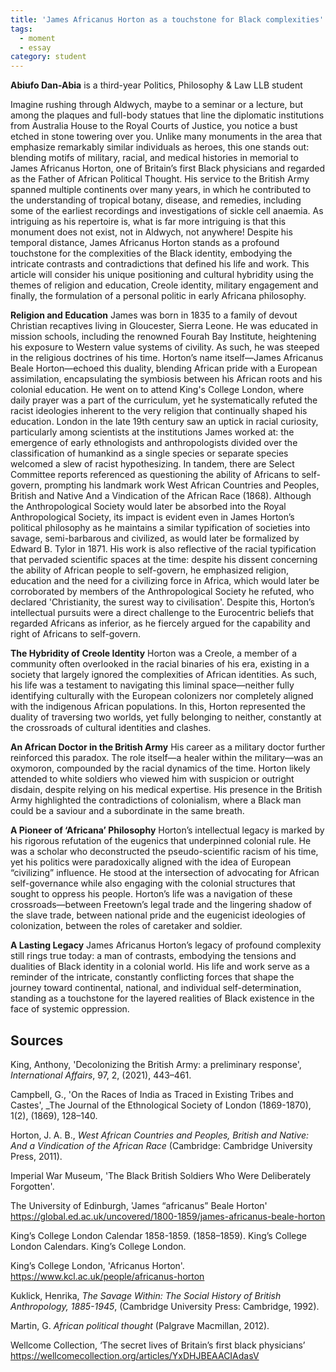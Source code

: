 ```yaml
---
title: 'James Africanus Horton as a touchstone for Black complexities'
tags:
  - moment
  - essay
category: student
---
```

**Abiufo Dan-Abia** is a third-year Politics, Philosophy & Law LLB student

Imagine rushing through Aldwych, maybe to a seminar or a lecture, but among the plaques and full-body statues that line the diplomatic institutions from Australia House to the Royal Courts of Justice, you notice a bust etched in stone towering over you.
Unlike many monuments in the area that emphasize remarkably similar individuals as heroes, this one stands out: blending motifs of military, racial, and medical histories in memorial to James Africanus Horton, one of Britain’s first Black physicians and regarded as the Father of African Political Thought. His service to the British Army spanned multiple continents over many years, in which he contributed to the understanding of tropical botany, disease, and remedies, including some of the earliest recordings and investigations of sickle cell anaemia. As intriguing as his repertoire is, what is far more intriguing is that this monument does not exist, not in Aldwych, not anywhere!
Despite his temporal distance, James Africanus Horton stands as a profound touchstone for the complexities of the Black identity, embodying the intricate contrasts and contradictions that defined his life and work. This article will consider his unique positioning and cultural hybridity using the themes of religion and education, Creole identity, military engagement and finally, the formulation of a personal politic in early Africana philosophy.

**Religion and Education**
James was born in 1835 to a family of devout Christian recaptives living in Gloucester, Sierra Leone. He was educated in mission schools, including the renowned Fourah Bay Institute, heightening his exposure to Western value systems of civility. As such, he was steeped in the religious doctrines of his time. Horton’s name itself—James Africanus Beale Horton—echoed this duality, blending African pride with a European assimilation, encapsulating the symbiosis between his African roots and his colonial education. He went on to attend King's College London, where daily prayer was a part of the curriculum, yet he systematically refuted the racist ideologies inherent to the very religion that continually shaped his education. 
London in the late 19th century saw an uptick in racial curiosity, particularly among scientists at the institutions James worked at: the emergence of early ethnologists and anthropologists divided over the classification of humankind as a single species or separate species welcomed a slew of racist hypothesizing. In tandem, there are Select Committee reports referenced as questioning the ability of Africans to self-govern, prompting his landmark work West African Countries and Peoples, British and Native And a Vindication of the African Race (1868). Although the Anthropological Society would later be absorbed into the Royal Anthropological Society, its impact is evident even in James Horton’s political philosophy as he maintains a similar typification of societies into savage, semi-barbarous and civilized, as would later be formalized by Edward B. Tylor in 1871.
His work is also reflective of the racial typification that pervaded scientific spaces at the time: despite his dissent concerning the ability of African people to self-govern, he emphasized religion, education and the need for a civilizing force in Africa, which would later be corroborated by members of the Anthropological Society he refuted, who declared 'Christianity, the surest way to civilisation'. 
Despite this, Horton’s intellectual pursuits were a direct challenge to the Eurocentric beliefs that regarded Africans as inferior, as he fiercely argued for the capability and right of Africans to self-govern.

**The Hybridity of Creole Identity**
Horton was a Creole, a member of a community often overlooked in the racial binaries of his era, existing in a society that largely ignored the complexities of African identities. As such, his life was a testament to navigating this liminal space—neither fully identifying culturally with the European colonizers nor completely aligned with the indigenous African populations. In this, Horton represented the duality of traversing two worlds, yet fully belonging to neither, constantly at the crossroads of cultural identities and clashes.

**An African Doctor in the British Army**
His career as a military doctor further reinforced this paradox. The role itself—a healer within the military—was an oxymoron, compounded by the racial dynamics of the time. Horton likely attended to white soldiers who viewed him with suspicion or outright disdain, despite relying on his medical expertise. His presence in the British Army highlighted the contradictions of colonialism, where a Black man could be a saviour and a subordinate in the same breath.

**A Pioneer of ‘Africana’ Philosophy**
Horton’s intellectual legacy is marked by his rigorous refutation of the eugenics that underpinned colonial rule. He was a scholar who deconstructed the pseudo-scientific racism of his time, yet his politics were paradoxically aligned with the idea of European “civilizing” influence. He stood at the intersection of advocating for African self-governance while also engaging with the colonial structures that sought to oppress his people. Horton’s life was a navigation of these crossroads—between Freetown’s legal trade and the lingering shadow of the slave trade, between national pride and the eugenicist ideologies of colonization, between the roles of caretaker and soldier.

**A Lasting Legacy**
James Africanus Horton’s legacy of profound complexity still rings true today: a man of contrasts, embodying the tensions and dualities of Black identity in a colonial world. His life and work serve as a reminder of the intricate, constantly conflicting forces that shape the journey toward continental, national, and individual self-determination, standing as a touchstone for the layered realities of Black existence in the face of systemic oppression.

## Sources

King, Anthony, 'Decolonizing the British Army: a preliminary response', _International Affairs_, 97, 2, (2021), 443–461.

Campbell, G., 'On the Races of India as Traced in Existing Tribes and Castes', _The Journal of the Ethnological Society of London (1869-1870), 1(2), (1869), 128–140.

Horton, J. A. B., _West African Countries and Peoples, British and Native: And a Vindication of the African Race_ (Cambridge: Cambridge University Press, 2011).

Imperial War Museum, 'The Black British Soldiers Who Were Deliberately Forgotten'. 

The University of Edinburgh, 'James “africanus” Beale Horton' <https://global.ed.ac.uk/uncovered/1800-1859/james-africanus-beale-horton> 

King’s College London Calendar 1858-1859. (1858–1859). King’s College London Calendars. King’s College London. 

King’s College London, 'Africanus Horton'. https://www.kcl.ac.uk/people/africanus-horton 

Kuklick, Henrika, _The Savage Within: The Social History of British Anthropology, 1885-1945_, (Cambridge University Press: Cambridge, 1992). 

Martin, G. _African political thought_ (Palgrave Macmillan, 2012).

Wellcome Collection, ‘The secret lives of Britain’s first black physicians’ <https://wellcomecollection.org/articles/YxDHJBEAACIAdasV> 
